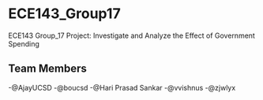 # ECE143_Group17
ECE143 Group_17 Project: Investigate and Analyze the Effect of Government Spending
## Team Members
-@AjayUCSD
-@boucsd
-@Hari Prasad Sankar
-@vvishnus
-@zjwlyx

